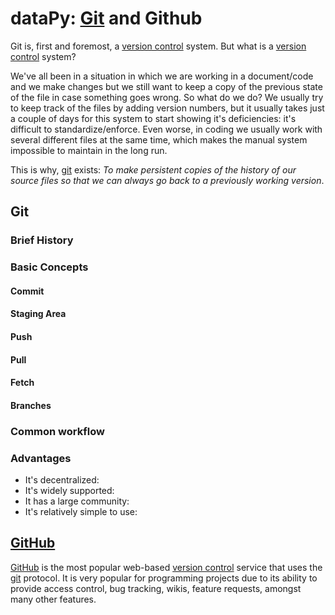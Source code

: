 # dataPy: [Git](https://git-scm.com/) and Github

Git is, first and foremost, a [version control](https://en.wikipedia.org/wiki/Version_control) system. But what is a [version control](https://en.wikipedia.org/wiki/Version_control) system?

We've all been in a situation in which we are working in a document/code and we make changes but we still want to keep a copy of the previous state of the file in case something goes wrong. So what do we do? We usually try to keep track of the files by adding version numbers, but it usually takes just a couple of days for this system to start showing it's deficiencies: it's difficult to standardize/enforce. Even worse, in coding we usually work with several different files at the same time, which makes the manual system impossible to maintain in the long run.

This is why, [git](https://git-scm.com/) exists: *To make persistent copies of the history of our source files so that we can always go back to a previously working version*.

##  Git

### Brief History

### Basic Concepts

####  Commit

####  Staging Area

####  Push

####  Pull

####  Fetch

####  Branches

### Common workflow


### Advantages

* It's decentralized:
* It's widely supported:
* It has a large community:
* It's relatively simple to use:

##  [GitHub](www.github.com)

[GitHub](www.github.com) is the most popular web-based [version control](https://en.wikipedia.org/wiki/Version_control) service that uses the [git](https://git-scm.com/) protocol. It is very popular for programming projects due to its ability to provide access control, bug tracking, wikis, feature requests, amongst many other features.
